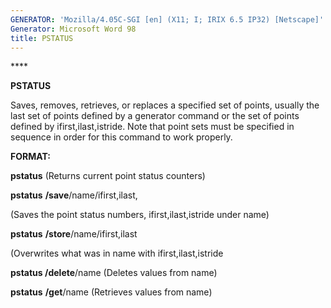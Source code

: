 ```yaml
---
GENERATOR: 'Mozilla/4.05C-SGI [en] (X11; I; IRIX 6.5 IP32) [Netscape]'
Generator: Microsoft Word 98
title: PSTATUS
---
```


**** 

 **PSTATUS**

  Saves, removes, retrieves, or replaces a specified set of points,
  usually the last set of points defined by a generator command or the
  set of points defined by ifirst,ilast,istride. Note that point sets
  must be specified in sequence in order for this command to work
  properly.

**FORMAT:**

**pstatus** (Returns current point status counters)

**pstatus** **/save**/name/ifirst,ilast,

(Saves the point status numbers, ifirst,ilast,istride under name)

**pstatus** **/store**/name/ifirst,ilast

(Overwrites what was in name with ifirst,ilast,istride

**pstatus /delete**/name (Deletes values from name)

**pstatus** **/get**/name (Retrieves values from name)

 

